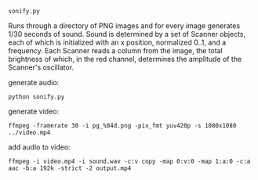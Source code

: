 
`sonify.py`

Runs through a directory of PNG images and for every image generates 1/30 seconds of sound. Sound is determined by a set of Scanner objects, each of which is initialized with an x position, normalized 0..1, and a frequency. Each Scanner reads a column from the image, the total brightness of which, in the red channel, determines the amplitude of the Scanner's oscillator.


generate audio:

	python sonify.py 


generate video:

	ffmpeg -framerate 30 -i pg_%04d.png -pix_fmt yuv420p -s 1080x1080 ../video.mp4


add audio to video:

	ffmpeg -i video.mp4 -i sound.wav -c:v copy -map 0:v:0 -map 1:a:0 -c:a aac -b:a 192k -strict -2 output.mp4
